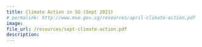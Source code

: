 ```yaml
---  
title: Climate Action in SG (Sept 2021)  
# permalink: http://www.mse.gov.sg/resources/april-climate-action.pdf
image:  
file_url: /resources/sept-climate-action.pdf
description:  
---  
```

